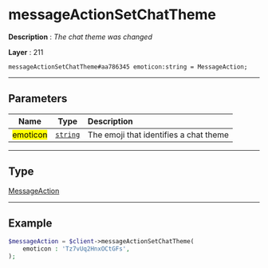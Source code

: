 # messageActionSetChatTheme

**Description** : *The chat theme was changed*

**Layer** : 211

```tl
messageActionSetChatTheme#aa786345 emoticon:string = MessageAction;
```

---

## Parameters

| Name | Type | Description |
| :---: | :---: | :--- |
| <mark>emoticon</mark> | [`string`](type/string) | The emoji that identifies a chat theme |

---

## Type

[MessageAction](type/MessageAction)

---

## Example

```php
$messageAction = $client->messageActionSetChatTheme(
	emoticon : 'Tz7vUq2HnxOCtGFs',
);
```